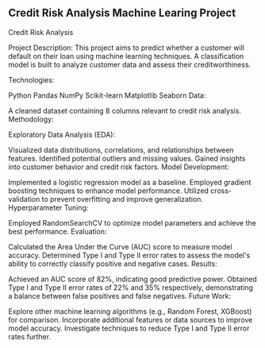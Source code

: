 ## Credit Risk Analysis Machine Learing Project

Credit Risk Analysis

Project Description:
This project aims to predict whether a customer will default on their loan using machine learning techniques. A classification model is built to analyze customer data and assess their creditworthiness.

Technologies:

Python
Pandas
NumPy
Scikit-learn
Matplotlib
Seaborn
Data:

A cleaned dataset containing 8 columns relevant to credit risk analysis.
Methodology:

Exploratory Data Analysis (EDA):

Visualized data distributions, correlations, and relationships between features.
Identified potential outliers and missing values.
Gained insights into customer behavior and credit risk factors.
Model Development:

Implemented a logistic regression model as a baseline.
Employed gradient boosting techniques to enhance model performance.
Utilized cross-validation to prevent overfitting and improve generalization.
Hyperparameter Tuning:

Employed RandomSearchCV to optimize model parameters and achieve the best performance.
Evaluation:

Calculated the Area Under the Curve (AUC) score to measure model accuracy.
Determined Type I and Type II error rates to assess the model's ability to correctly classify positive and negative cases.
Results:

Achieved an AUC score of 82%, indicating good predictive power.
Obtained Type I and Type II error rates of 22% and 35% respectively, demonstrating a balance between false positives and false negatives.
Future Work:

Explore other machine learning algorithms (e.g., Random Forest, XGBoost) for comparison.
Incorporate additional features or data sources to improve model accuracy.
Investigate techniques to reduce Type I and Type II error rates further.
